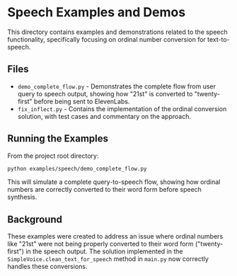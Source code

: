 # Speech Examples and Demos

This directory contains examples and demonstrations related to the speech functionality, specifically focusing on ordinal number conversion for text-to-speech.

## Files

- `demo_complete_flow.py` - Demonstrates the complete flow from user query to speech output, showing how "21st" is converted to "twenty-first" before being sent to ElevenLabs.
- `fix_inflect.py` - Contains the implementation of the ordinal conversion solution, with test cases and commentary on the approach.

## Running the Examples

From the project root directory:

```bash
python examples/speech/demo_complete_flow.py
```

This will simulate a complete query-to-speech flow, showing how ordinal numbers are correctly converted to their word form before speech synthesis.

## Background

These examples were created to address an issue where ordinal numbers like "21st" were not being properly converted to their word form ("twenty-first") in the speech output. The solution implemented in the `SimpleVoice.clean_text_for_speech` method in `main.py` now correctly handles these conversions. 